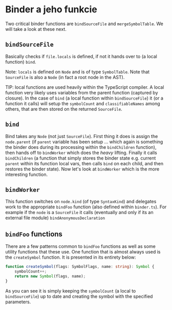 # Binder a jeho funkcie

Two critical binder functions are `bindSourceFile` and `mergeSymbolTable`. We will take a look at these next.

## `bindSourceFile`

Basically checks if `file.locals` is defined, if not it hands over to \(a local function\) `bind`.

Note: `locals` is defined on `Node` and is of type `SymbolTable`. Note that `SourceFile` is also a `Node` \(in fact a root node in the AST\).

TIP: local functions are used heavily within the TypeScript compiler. A local function very likely uses variables from the parent function \(captured by closure\). In the case of `bind` \(a local function within `bindSourceFile`\) it \(or a function it calls\) will setup the `symbolCount` and `classifiableNames` among others, that are then stored on the returned `SourceFile`.

## `bind`

Bind takes any `Node` \(not just `SourceFile`\). First thing it does is assign the `node.parent` \(if `parent` variable has been setup ... which again is something the binder does during its processing within the `bindChildren` function\), then hands off to `bindWorker` which does the _heavy_ lifting. Finally it calls `bindChildren` \(a function that simply stores the binder state e.g. current `parent` within its function local vars, then calls `bind` on each child, and then restores the binder state\). Now let's look at `bindWorker` which is the more interesting function.

## `bindWorker`

This function switches on `node.kind` \(of type `SyntaxKind`\) and delegates work to the appropriate `bindFoo` function \(also defined within `binder.ts`\). For example if the `node` is a `SourceFile` it calls \(eventually and only if its an external file module\) `bindAnonymousDeclaration`

## `bindFoo` functions

There are a few patterns common to `bindFoo` functions as well as some utility functions that these use. One function that is almost always used is the `createSymbol` function. It is presented in its entirety below:

```typescript
function createSymbol(flags: SymbolFlags, name: string): Symbol {
    symbolCount++;
    return new Symbol(flags, name);
}
```

As you can see it is simply keeping the `symbolCount` \(a local to `bindSourceFile`\) up to date and creating the symbol with the specified parameters.

